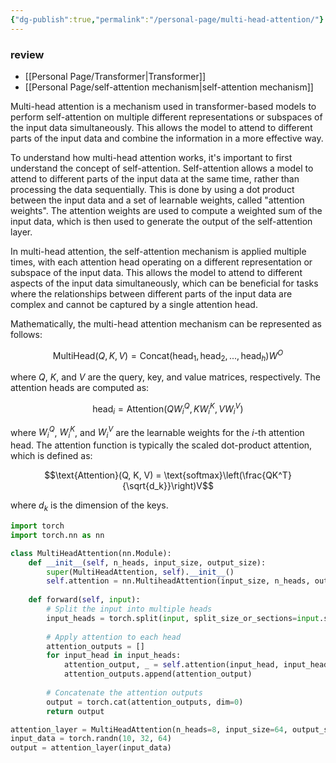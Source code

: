 ```yaml
---
{"dg-publish":true,"permalink":"/personal-page/multi-head-attention/"}
---
```


### review 
- [[Personal Page/Transformer\|Transformer]]
- [[Personal Page/self-attention mechanism\|self-attention mechanism]]


Multi-head attention is a mechanism used in transformer-based models to perform self-attention on multiple different representations or subspaces of the input data simultaneously. This allows the model to attend to different parts of the input data and combine the information in a more effective way.

To understand how multi-head attention works, it's important to first understand the concept of self-attention. Self-attention allows a model to attend to different parts of the input data at the same time, rather than processing the data sequentially. This is done by using a dot product between the input data and a set of learnable weights, called "attention weights". The attention weights are used to compute a weighted sum of the input data, which is then used to generate the output of the self-attention layer.

In multi-head attention, the self-attention mechanism is applied multiple times, with each attention head operating on a different representation or subspace of the input data. This allows the model to attend to different aspects of the input data simultaneously, which can be beneficial for tasks where the relationships between different parts of the input data are complex and cannot be captured by a single attention head.

Mathematically, the multi-head attention mechanism can be represented as follows:

$$\text{MultiHead}(Q, K, V) = \text{Concat}(\text{head}_1, \text{head}_2, ..., \text{head}_h)W^O$$

where $Q$, $K$, and $V$ are the query, key, and value matrices, respectively. The attention heads are computed as:

$$\text{head}_i = \text{Attention}(QW_i^Q, KW_i^K, VW_i^V)$$

where $W_i^Q$, $W_i^K$, and $W_i^V$ are the learnable weights for the $i$-th attention head. The attention function is typically the scaled dot-product attention, which is defined as:

$$\text{Attention}(Q, K, V) = \text{softmax}\left(\frac{QK^T}{\sqrt{d_k}}\right)V$$

where $d_k$ is the dimension of the keys.


```python
import torch
import torch.nn as nn

class MultiHeadAttention(nn.Module):
    def __init__(self, n_heads, input_size, output_size):
        super(MultiHeadAttention, self).__init__()
        self.attention = nn.MultiheadAttention(input_size, n_heads, output_size)
        
    def forward(self, input):
        # Split the input into multiple heads
        input_heads = torch.split(input, split_size_or_sections=input.size(0), dim=0)
        
        # Apply attention to each head
        attention_outputs = []
        for input_head in input_heads:
            attention_output, _ = self.attention(input_head, input_head, input_head)
            attention_outputs.append(attention_output)
        
        # Concatenate the attention outputs
        output = torch.cat(attention_outputs, dim=0)
        return output

attention_layer = MultiHeadAttention(n_heads=8, input_size=64, output_size=64)
input_data = torch.randn(10, 32, 64)
output = attention_layer(input_data)

```